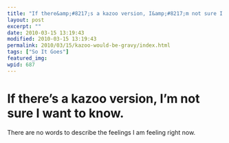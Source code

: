 ```yaml
---
title: "If there&amp;#8217;s a kazoo version, I&amp;#8217;m not sure I want to know."
layout: post
excerpt: ""
date: 2010-03-15 13:19:43
modified: 2010-03-15 13:19:43
permalink: 2010/03/15/kazoo-would-be-gravy/index.html
tags: ["So It Goes"]
featured_img: 
wpid: 687
---
```


# If there&#8217;s a kazoo version, I&#8217;m not sure I want to know.

There are no words to describe the feelings I am feeling right now.
